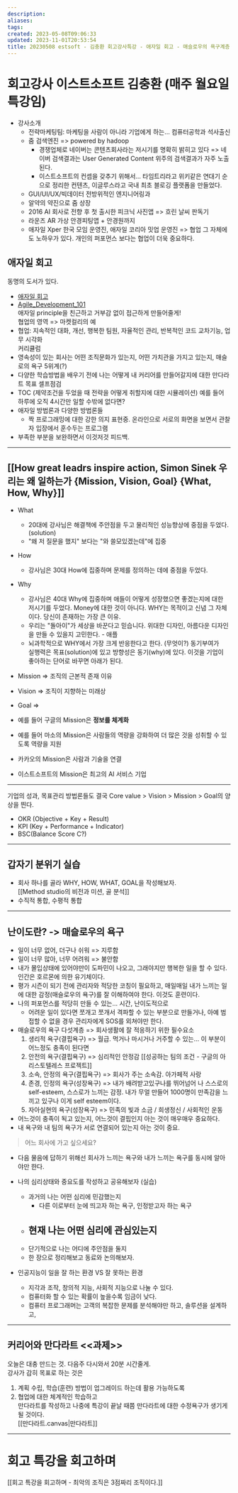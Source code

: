 ```yaml
---
description:
aliases: 
tags: 
created: 2023-05-08T09:06:33
updated: 2023-11-01T20:53:54
title: 20230508 estsoft - 김충환 회고강사특강 - 애자일 회고 - 매슬로우의 욕구계층 - 만다라트 과제있음
---
```


# 회고강사 이스트소프트 김충환 (매주 월요일 특강임)

- 강사소개
	- 전략마케팅팀: 마케팅을 사람이 아니라 기업에게 하는... 컴퓨터공학과 석사출신
	- 줌 검색엔진 => powered by hadoop
		- 경쟁업체로 네이버는 콘텐츠회사라는 저시기를 명확히 밝히고 있다 => 네이버 검색결과는 User Generated Content 위주의 검색결과가 자주 노출된다. 
		- 이스트소프트의 컨셉을 갖추기 위해서... 타임트리라고 위키같은 연대기 순으로 정리한 컨텐츠, 이글루스라고 국내 최초 블로깅 플랫폼을 만들었다.
	- GUI/UI/UX/빅데이터 전방위적인 엔지니어링과 
	- 알약의 약진으로 줌 상장
	- 2016 AI 회사로 전향 후 첫 출시한 피크닉 사진앱 => 흐린 날씨 판독기
	- 라운즈 AR 가상 안경피팅앱 + 안경원까지
	- 애자일 Xper 한국 모임 운영진, 애자일 코리아 밋업 운영진 => 협업 그 자체에도 노하우가 있다. 개인의 퍼포먼스 보다는 협업이 더욱 중요하다. 

## 애자일 회고

동명의 도서가 있다. 
- [애자일 회고](https://product.kyobobook.co.kr/detail/S000001469817)
- [Agile_Development_101](https://github.com/JaehyunAhn/Agile_Development_101)  
애자일 principle을 친근하고 거부감 없이 접근하게 만들어줄게!  
협업의 영역 => 마켓컬리의 예
- 협업: 지속적인 대화, 개선, 행복한 팀원, 자율적인 관리, 반복적인 코드 교차기능, 업무 시각화  
커리큘럼
- 영속성이 있는 회사는 어떤 조직문화가 있는지, 어떤 가치관을 가지고 있는지, 매슬로의 욕구 5위계(?)
- 다양한 학습방법을 배우기 전에 나는 어떻게 내 커리어를 만들어갈지에 대한 만다라트 목표 셀프점검
- TOC (제약조건을 두었을 때 전략을 어떻게 취할지에 대한 시뮬레이션) 예를 들어 하루에 오직 4시간만 일할 수밖에 없다면?
- 애자일 방법론과 다양한 방법론들
	- 짝 프로그래밍에 대한 강한 의지 표현중. 온라인으로 서로의 화면을 보면서 관찰자 입장에서 훈수두는 프로그램
- 부족한 부분을 보완하면서 이것저것 피드백.
---

## [[How great leadrs inspire action, Simon Sinek 우리는 왜 일하는가 {Mission, Vision, Goal} {What, How, Why}]] 

- What
	- 20대에 강사님은 해결책에 주안점을 두고 물리적인 성능향상에 중점을 두었다. (solution) 
	- "왜 저 질문을 했지" 보다는 "와 쓸모있겠는데"에 집중
- How
	- 강사님은 30대 How에 집중하며 문제를 정의하는 데에 중점을 두었다. 
- Why
	- 강사님은 40대 Why에 집중하며 애들이 어떻게 성장했으면 좋겠는지에 대한 저시기를 두었다. Money에 대한 것이 아니다. WHY는 목적이고 신념 그 자체이다. 당신이 존재하는 가장 큰 이유.
	- 우리는 "돌아이"가 세상을 바꾼다고 믿습니다. 위대한 디자인, 아름다운 디자인을 만들 수 있을지 고민한다. - 애플
	- 뇌과학적으로 WHY에서 가장 크게 반응한다고 한다. (무엇이?) 동기부여가  
실행력은 목표(solution)에 있고 방향성은 동기(why)에 있다. 이것을 기업이 좋아하는 단어로 바꾸면 아래가 된다.

- Mission => 조직의 근본적 존재 이유
- Vision => 조직이 지향하는 미래상
- Goal => 

- 예를 들어 구글의 Mission은 **정보를 체계화**
- 예를 들어 마소의 Mission은 사람들의 역량을 강화하여 더 많은 것을 성취할 수 있도록 역량을 지원
- 카카오의 Mission은 사람과 기술을 연결
- 이스트소프트의 Mission은 최고의 AI 서비스 기업
---
기업의 성과, 목표관리 방법론들도 결국 Core value > Vision > Mission > Goal의 양상을 띈다.
- OKR (Objective + Key + Result)
- KPI (Key + Performance + Indicator)
- BSC(Balance Score C?)

---

## 갑자기 분위기 실습

- 회사 하나를 골라 WHY, HOW, WHAT, GOAL을 작성해보자.  
[[Method studio의 비전과 미션, 골 분석]]
- 수직적 통합, 수평적 통합
---

## 난이도란? -> 매슬로우의 욕구

- 일이 너무 없어, 더구나 쉬워 => 지루함
- 일이 너무 많아, 너무 어려워 => 불안함
- 내가 몰입상태에 있어야만이 도파민이 나오고, 그래야지만 행복한 일을 할 수 있다. 인간은 호르몬에 의한 유기체이다.
- 평가 시즌이 되기 전에 관리자와 적당한 코칭이 필요하고, 매일매일 내가 느끼는 일에 대한 감정(매슬로우의 욕구)를 잘 이해하여야 한다. 이것도 훈련이다. 
- 나의 퍼포먼스를 적당히 만들 수 있는... 시간, 난이도적으로
	- 어려운 일이 있다면 쪼개고 쪼개서 격파할 수 있는 부분으로 만들거나, 아예 범접할 수 없을 경우 관리자에게 SOS를 외쳐야만 한다.
- 매슬로우의 욕구 다섯계층 => 회사생활에 잘 적응하기 위한 필수요소
	1. 생리적 욕구(결핍욕구) => 월급. 먹거나 마시거나 거주할 수 있는... 이 부분이 어느정도 충족이 된다면
	2. 안전의 욕구(결핍욕구) => 심리적인 안정감 [[성공하는 팀의 조건 - 구글의 아리스토텔레스 프로젝트]] 
	3. 소속, 안정의 욕구(결핍욕구) => 회사가 주는 소속감. 아가페적 사랑
	4. 존경, 인정의 욕구(성장욕구) => 내가 배려받고있구나를 뛰어넘어 나 스스로의 self-esteem, 스스로가 느끼는 감정. 내가 무얼 만들어 1000명이 만족감을 느끼고 있구나 이게 self esteem이다.
	5. 자아실현의 욕구(성장욕구) => 민족의 빛과 소금 / 희생정신 / 사회적인 운동
- 어느것이 충족이 됙고 있는지, 어느것이 결핍인지 아는 것이 매우매우 중요하다.
- 내 욕구와 내 팀의 욕구가 서로 연결되어 있는지 아는 것이 중요.

> 어느 회사에 가고 싶으세요?

- 다음 물음에 답하기 위해선 회사가 느끼는 욕구와 내가 느끼는 욕구를 동시에 알아야만 한다.

- 나의 심리상태와 중요도를 작성하고 공유해보자 (실습)
	- 과거의 나는 어떤 심리에 민감했는지
		- 다른 이로부터 눈에 띄고자 하는 욕구, 인정받고자 하는 욕구
	- 현재 나는 어떤 심리에 관심있는지
		- 
	- 단기적으로 나는 어디에 주안점을 둘지
	- 한 장으로 정리해보고 동료와 논의해보자.

- 인공지능이 일을 잘 하는 환경 VS 잘 못하는 환경
	- 지각과 조작, 창의적 지능, 사회적 지능으로 나눌 수 있다. 
	- 컴퓨터화 할 수 있는 확률이 높을수록 임금이 낮다.
	- 컴퓨터 프로그래머는 고객의 복잡한 문제를 분석해야만 하고, 솔루션을 설계하고, 

---

## 커리어와 만다라트 <<과제>>

오늘은 대충 만드는 것. 다음주 다시와서 20분 시간줄게.  
강사가 감히 목표로 하는 것은 
1. 계획 수립, 학습(훈련) 방법이 업그레이드 하는데 활용 가능하도록
2. 협업에 대한 체계적인 학습하고  
만다라트를 작성하고 나중에 특강이 끝날 때쯤 만다라트에 대한 수정욕구가 생기게 될 것이다.  
[[만다라트.canvas|만다라트]]

---

# 회고 특강을 회고하며

[[회고 특강을 회고하며 - 최악의 조직은 3점짜리 조직이다.]]
